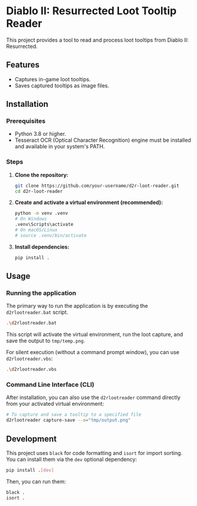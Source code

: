 # Diablo II: Resurrected Loot Tooltip Reader

This project provides a tool to read and process loot tooltips from Diablo II: Resurrected.

## Features

* Captures in-game loot tooltips.
* Saves captured tooltips as image files.

## Installation

### Prerequisites

* Python 3.8 or higher.
* Tesseract OCR (Optical Character Recognition) engine must be installed and available in your system's PATH.

### Steps

1. **Clone the repository:**

    ```bash
    git clone https://github.com/your-username/d2r-loot-reader.git
    cd d2r-loot-reader
    ```

2. **Create and activate a virtual environment (recommended):**

    ```bash
    python -m venv .venv
    # On Windows
    .venv\Scripts\activate
    # On macOS/Linux
    # source .venv/bin/activate
    ```

3. **Install dependencies:**

    ```bash
    pip install .
    ```

## Usage

### Running the application

The primary way to run the application is by executing the `d2rlootreader.bat` script.

```bash
.\d2rlootreader.bat
```

This script will activate the virtual environment, run the loot capture, and save the output to `tmp/temp.png`.

For silent execution (without a command prompt window), you can use `d2rlootreader.vbs`:

```bash
.\d2rlootreader.vbs
```

### Command Line Interface (CLI)

After installation, you can also use the `d2rlootreader` command directly from your activated virtual environment:

```bash
# To capture and save a tooltip to a specified file
d2rlootreader capture-save --o="tmp/output.png"
```

## Development

This project uses `black` for code formatting and `isort` for import sorting. You can install them via the `dev` optional dependency:

```bash
pip install .[dev]
```

Then, you can run them:

```bash
black .
isort .
```
